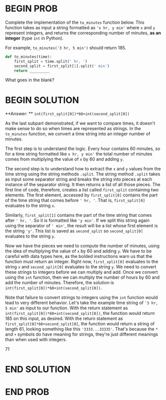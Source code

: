 # BEGIN PROB

Complete the implementation of the `to_minutes` function below. This function takes as input a string formatted as `'x hr, y min'` where `x` and `y` represent integers, and returns the corresponding number of minutes, **as an integer** (type `int` in Python).

For example, `to_minutes('3 hr, 5 min')` should return 185.

```py
def to_minutes(time):
    first_split = time.split(' hr, ')
    second_split = first_split[1].split(' min')
    return _________
```

What goes in the blank?

# BEGIN SOLUTION

**Answer: ** `int(first_split[0])*60+int(second_split[0])`

As the last subpart demonstrated, if we want to compare times, it doesn't make sense to do so when times are represented as strings. In the `to_minutes` function, we convert a time string into an integer number of minutes. 

The first step is to understand the logic. Every hour contains 60 minutes, so for a time string formatted like  `x hr, y min'` the total number of minutes comes from multiplying the value of `x` by 60 and adding `y`.

The second step is to understand how to extract the `x` and `y` values from the time string using the string methods `.split`. The string method `.split` takes as input some separator string and breaks the string into pieces at each instance of the separator string. It then returns a list of all those pieces. The first line of code, therefore, creates a list called `first_split` containing two elements. The first element, accessed by `first_split[0]` contains the part of the time string that comes before `' hr, '`. That is, `first_split[0]` evaluates to the string `x`. 

Similarly, `first_split[1]` contains the part of the time string that comes after `' hr, '`. So it is formatted like `'y min'`. If we split this string again using the separator of `' min'`, the result will be a list whose first element is the string `'y'`. This list is saved as `second_split` so `second_split[0]` evaluates to the string `y`.

Now we have the pieces we need to compute the number of minutes, using the idea of multiplying the value of `x` by 60 and adding `y`. We have to be careful with data types here, as the bolded instructions warn us that the function must return an integer. Right now, `first_split[0]` evaluates to the string `x` and `second_split[0]` evaluates to the string `y`. We need to convert these strings to integers before we can multiply and add. Once we convert using the `int` function, then we can multiply the number of hours by 60 and add the number of minutes. Therefore, the solution is `int(first_split[0])*60+int(second_split[0])`.

Note that failure to convert strings to integers using the `int` function would lead to very different behavior. Let's take the example time string of `'3 hr, 5 min'` as input to our function. With the return statement as `int(first_split[0])*60+int(second_split[0])`, the function would return 185 on this input, as desired. With the return statement as `first_split[0]*60+second_split[0]`, the function would return a string of length 61, looking something like this `'3333...33335'`. That's because the `*` and `+` symbols do have meaning for strings, they're just different meanings than when used with integers.

<average>71</average>

# END SOLUTION

# END PROB
